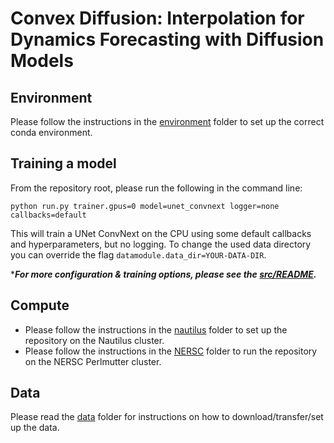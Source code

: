# Convex Diffusion: Interpolation for Dynamics Forecasting with Diffusion Models

## Environment
Please follow the instructions in the [environment](environment/) folder to set up the correct conda environment.


## Training a model

From the repository root, please run the following in the command line:    

    python run.py trainer.gpus=0 model=unet_convnext logger=none callbacks=default

This will train a UNet ConvNext on the CPU using some default callbacks and hyperparameters, but no logging.
To change the used data directory you can override the flag ``datamodule.data_dir=YOUR-DATA-DIR``.

****For more configuration & training options, please see the [src/README](src/README.md).***

## Compute


- Please follow the instructions in the [nautilus](scripts/nautilus/) folder to set up the repository on the Nautilus cluster.
- Please follow the instructions in the [NERSC](scripts/nersc/) folder to run the repository on the NERSC Perlmutter cluster.


## Data
Please read the [data](data/) folder for instructions on how to download/transfer/set up the data.
